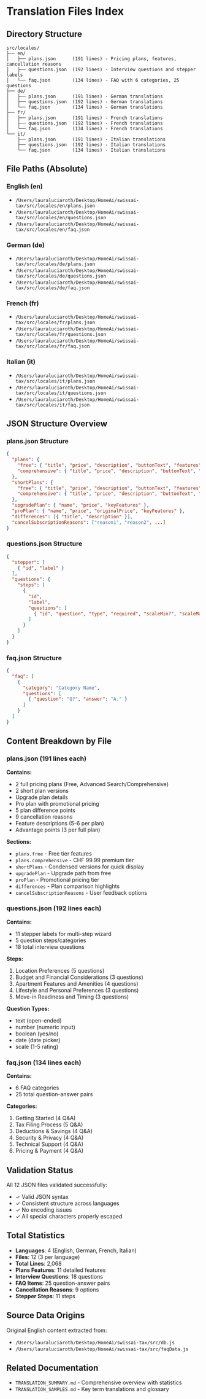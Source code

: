 # Translation Files Index

## Directory Structure
```
src/locales/
├── en/
│   ├── plans.json      (191 lines) - Pricing plans, features, cancellation reasons
│   ├── questions.json  (192 lines) - Interview questions and stepper labels
│   └── faq.json        (134 lines) - FAQ with 6 categories, 25 questions
├── de/
│   ├── plans.json      (191 lines) - German translations
│   ├── questions.json  (192 lines) - German translations
│   └── faq.json        (134 lines) - German translations
├── fr/
│   ├── plans.json      (191 lines) - French translations
│   ├── questions.json  (192 lines) - French translations
│   └── faq.json        (134 lines) - French translations
└── it/
    ├── plans.json      (191 lines) - Italian translations
    ├── questions.json  (192 lines) - Italian translations
    └── faq.json        (134 lines) - Italian translations
```

## File Paths (Absolute)

### English (en)
- `/Users/lauraluciaroth/Desktop/HomeAi/swissai-tax/src/locales/en/plans.json`
- `/Users/lauraluciaroth/Desktop/HomeAi/swissai-tax/src/locales/en/questions.json`
- `/Users/lauraluciaroth/Desktop/HomeAi/swissai-tax/src/locales/en/faq.json`

### German (de)
- `/Users/lauraluciaroth/Desktop/HomeAi/swissai-tax/src/locales/de/plans.json`
- `/Users/lauraluciaroth/Desktop/HomeAi/swissai-tax/src/locales/de/questions.json`
- `/Users/lauraluciaroth/Desktop/HomeAi/swissai-tax/src/locales/de/faq.json`

### French (fr)
- `/Users/lauraluciaroth/Desktop/HomeAi/swissai-tax/src/locales/fr/plans.json`
- `/Users/lauraluciaroth/Desktop/HomeAi/swissai-tax/src/locales/fr/questions.json`
- `/Users/lauraluciaroth/Desktop/HomeAi/swissai-tax/src/locales/fr/faq.json`

### Italian (it)
- `/Users/lauraluciaroth/Desktop/HomeAi/swissai-tax/src/locales/it/plans.json`
- `/Users/lauraluciaroth/Desktop/HomeAi/swissai-tax/src/locales/it/questions.json`
- `/Users/lauraluciaroth/Desktop/HomeAi/swissai-tax/src/locales/it/faq.json`

## JSON Structure Overview

### plans.json Structure
```json
{
  "plans": {
    "free": { "title", "price", "description", "buttonText", "features", "advantages" },
    "comprehensive": { "title", "price", "description", "buttonText", "features", "advantages" }
  },
  "shortPlans": {
    "free": { "title", "price", "description", "buttonText", "features" },
    "comprehensive": { "title", "price", "description", "buttonText", "features" }
  },
  "upgradePlan": { "name", "price", "keyFeatures" },
  "proPlan": { "name", "price", "originalPrice", "keyFeatures" },
  "differences": [{ "title", "description" }],
  "cancelSubscriptionReasons": ["reason1", "reason2", ...]
}
```

### questions.json Structure
```json
{
  "stepper": [
    { "id", "label" }
  ],
  "questions": {
    "steps": [
      {
        "id",
        "label",
        "questions": [
          { "id", "question", "type", "required", "scaleMin?", "scaleMax?" }
        ]
      }
    ]
  }
}
```

### faq.json Structure
```json
{
  "faq": [
    {
      "category": "Category Name",
      "questions": [
        { "question": "Q?", "answer": "A." }
      ]
    }
  ]
}
```

## Content Breakdown by File

### plans.json (191 lines each)
**Contains:**
- 2 full pricing plans (Free, Advanced Search/Comprehensive)
- 2 short plan versions
- Upgrade plan details
- Pro plan with promotional pricing
- 5 plan difference points
- 9 cancellation reasons
- Feature descriptions (5-6 per plan)
- Advantage points (3 per full plan)

**Sections:**
- `plans.free` - Free tier features
- `plans.comprehensive` - CHF 99.99 premium tier
- `shortPlans` - Condensed versions for quick display
- `upgradePlan` - Upgrade path from free
- `proPlan` - Promotional pricing tier
- `differences` - Plan comparison highlights
- `cancelSubscriptionReasons` - User feedback options

### questions.json (192 lines each)
**Contains:**
- 11 stepper labels for multi-step wizard
- 5 question steps/categories
- 18 total interview questions

**Steps:**
1. Location Preferences (5 questions)
2. Budget and Financial Considerations (3 questions)
3. Apartment Features and Amenities (4 questions)
4. Lifestyle and Personal Preferences (3 questions)
5. Move-in Readiness and Timing (3 questions)

**Question Types:**
- text (open-ended)
- number (numeric input)
- boolean (yes/no)
- date (date picker)
- scale (1-5 rating)

### faq.json (134 lines each)
**Contains:**
- 6 FAQ categories
- 25 total question-answer pairs

**Categories:**
1. Getting Started (4 Q&A)
2. Tax Filing Process (5 Q&A)
3. Deductions & Savings (4 Q&A)
4. Security & Privacy (4 Q&A)
5. Technical Support (4 Q&A)
6. Pricing & Payment (4 Q&A)

## Validation Status
All 12 JSON files validated successfully:
- ✓ Valid JSON syntax
- ✓ Consistent structure across languages
- ✓ No encoding issues
- ✓ All special characters properly escaped

## Total Statistics
- **Languages**: 4 (English, German, French, Italian)
- **Files**: 12 (3 per language)
- **Total Lines**: 2,068
- **Plans Features**: 11 detailed features
- **Interview Questions**: 18 questions
- **FAQ Items**: 25 question-answer pairs
- **Cancellation Reasons**: 9 options
- **Stepper Steps**: 11 steps

## Source Data Origins
Original English content extracted from:
- `/Users/lauraluciaroth/Desktop/HomeAi/swissai-tax/src/db.js`
- `/Users/lauraluciaroth/Desktop/HomeAi/swissai-tax/src/faqData.js`

## Related Documentation
- `TRANSLATION_SUMMARY.md` - Comprehensive overview with statistics
- `TRANSLATION_SAMPLES.md` - Key term translations and glossary

